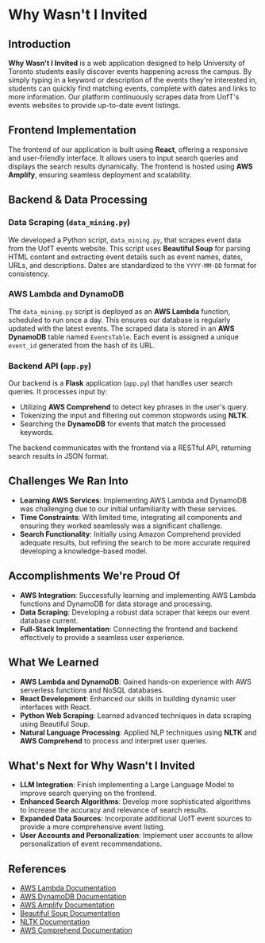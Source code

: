# Why Wasn't I Invited

## Introduction

**Why Wasn't I Invited** is a web application designed to help University of Toronto students easily discover events happening across the campus. By simply typing in a keyword or description of the events they're interested in, students can quickly find matching events, complete with dates and links to more information. Our platform continuously scrapes data from UofT's events websites to provide up-to-date event listings.

## Frontend Implementation

The frontend of our application is built using **React**, offering a responsive and user-friendly interface. It allows users to input search queries and displays the search results dynamically. The frontend is hosted using **AWS Amplify**, ensuring seamless deployment and scalability.

## Backend & Data Processing

### Data Scraping (`data_mining.py`)

We developed a Python script, `data_mining.py`, that scrapes event data from the UofT events website. This script uses **Beautiful Soup** for parsing HTML content and extracting event details such as event names, dates, URLs, and descriptions. Dates are standardized to the `YYYY-MM-DD` format for consistency.

### AWS Lambda and DynamoDB

The `data_mining.py` script is deployed as an **AWS Lambda** function, scheduled to run once a day. This ensures our database is regularly updated with the latest events. The scraped data is stored in an **AWS DynamoDB** table named `EventsTable`. Each event is assigned a unique `event_id` generated from the hash of its URL.

### Backend API (`app.py`)

Our backend is a **Flask** application (`app.py`) that handles user search queries. It processes input by:

- Utilizing **AWS Comprehend** to detect key phrases in the user's query.
- Tokenizing the input and filtering out common stopwords using **NLTK**.
- Searching the **DynamoDB** for events that match the processed keywords.

The backend communicates with the frontend via a RESTful API, returning search results in JSON format.

## Challenges We Ran Into

- **Learning AWS Services**: Implementing AWS Lambda and DynamoDB was challenging due to our initial unfamiliarity with these services.
- **Time Constraints**: With limited time, integrating all components and ensuring they worked seamlessly was a significant challenge.
- **Search Functionality**: Initially using Amazon Comprehend provided adequate results, but refining the search to be more accurate required developing a knowledge-based model.

## Accomplishments We're Proud Of

- **AWS Integration**: Successfully learning and implementing AWS Lambda functions and DynamoDB for data storage and processing.
- **Data Scraping**: Developing a robust data scraper that keeps our event database current.
- **Full-Stack Implementation**: Connecting the frontend and backend effectively to provide a seamless user experience.

## What We Learned

- **AWS Lambda and DynamoDB**: Gained hands-on experience with AWS serverless functions and NoSQL databases.
- **React Development**: Enhanced our skills in building dynamic user interfaces with React.
- **Python Web Scraping**: Learned advanced techniques in data scraping using Beautiful Soup.
- **Natural Language Processing**: Applied NLP techniques using **NLTK** and **AWS Comprehend** to process and interpret user queries.

## What's Next for Why Wasn't I Invited

- **LLM Integration**: Finish implementing a Large Language Model to improve search querying on the frontend.
- **Enhanced Search Algorithms**: Develop more sophisticated algorithms to increase the accuracy and relevance of search results.
- **Expanded Data Sources**: Incorporate additional UofT event sources to provide a more comprehensive event listing.
- **User Accounts and Personalization**: Implement user accounts to allow personalization of event recommendations.

## References

- [AWS Lambda Documentation](https://aws.amazon.com/lambda/)
- [AWS DynamoDB Documentation](https://aws.amazon.com/dynamodb/)
- [AWS Amplify Documentation](https://aws.amazon.com/amplify/)
- [Beautiful Soup Documentation](https://www.crummy.com/software/BeautifulSoup/bs4/doc/)
- [NLTK Documentation](https://www.nltk.org/)
- [AWS Comprehend Documentation](https://aws.amazon.com/comprehend/)